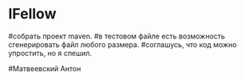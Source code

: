 # IFellow
#собрать проект maven.
#в тестовом файле есть возможность сгенерировать файл любого размера.
#соглашусь, что код можно упростить, но я спешил.

#Матвеевский Антон
